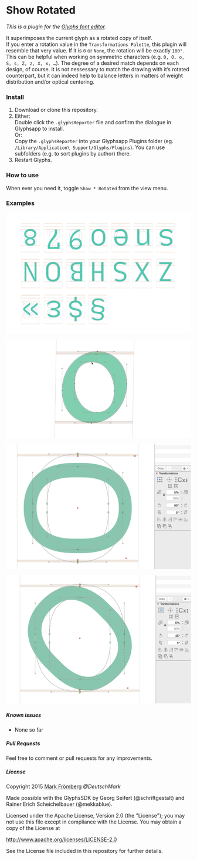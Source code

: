 # Show Rotated

*This is a plugin for the [Glyphs font editor](http://glyphsapp.com/).*  

It superimposes the current glyph as a rotated copy of itself.  
If you enter a rotation value in the `Transformations Palette`, this plugin will resemble that very value. If it is `0` or `None`, the rotation will be exactly `180°`.  
This can be helpful when working on symmetric characters (e.g. `0, O, o, S, s, Z, z, X, x, …`). The degree of a desired match depends on each design, of course. It is not nessessary to match the drawing with it’s rotated counterpart, but it can indeed help to balance letters in matters of weight distribution and/or optical centering.

### Install

1. Download or clone this repository.
2. Either:  
   Double click the `.glyphsReporter` file and confirm the dialogue in Glyphsapp to install.  
   Or:  
   Copy the `.glyphsReporter` into your Glyphsapp Plugins folder (eg. `/Library/Application\ Support/Glyphs/Plugins`). You can use subfolders (e.g. to sort plugins by author) there.
3. Restart Glyphs.

### How to use

When ever you need it, toggle `Show * Rotated` from the view menu.

### Examples

![Show Rotated Demo](https://raw.githubusercontent.com/DeutschMark/Show-Rotated/master/Screenshots/Show%20Rotated%20-%20Mark%20-%20Froemberg%2001.png?raw=true "Show Rotated Demo")

![Show Rotated live Demo](https://github.com/DeutschMark/Show-Rotated/blob/master/Screenshots/Show%20Rotated%20-%20Mark%20-%20Froemberg%2002.gif?raw=true "Show Rotated live Demo")

![Show Rotated Demo](https://github.com/DeutschMark/Show-Rotated/blob/master/Screenshots/Show%20Rotated%20-%20Mark%20-%20Froemberg%2003.png?raw=true "Show Rotated Demo")

![Show Rotated Demo](https://github.com/DeutschMark/Show-Rotated/blob/master/Screenshots/Show%20Rotated%20-%20Mark%20-%20Froemberg%2004-png.png?raw=true "Show Rotated Demo")


##### Known issues

- None so far

##### Pull Requests

Feel free to comment or pull requests for any improvements.

##### License

Copyright 2015 [Mark Frömberg](http://www.markfromberg.com/) *@DeutschMark*

Made possible with the GlyphsSDK by Georg Seifert (@schriftgestalt) and Rainer Erich Scheichelbauer (@mekkablue).

Licensed under the Apache License, Version 2.0 (the "License");
you may not use this file except in compliance with the License.
You may obtain a copy of the License at

http://www.apache.org/licenses/LICENSE-2.0

See the License file included in this repository for further details.
